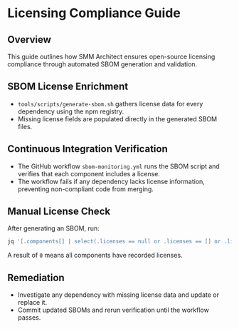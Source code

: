 # Licensing Compliance Guide

## Overview
This guide outlines how SMM Architect ensures open-source licensing compliance through automated SBOM generation and validation.

## SBOM License Enrichment
- `tools/scripts/generate-sbom.sh` gathers license data for every dependency using the npm registry.
- Missing license fields are populated directly in the generated SBOM files.

## Continuous Integration Verification
- The GitHub workflow `sbom-monitoring.yml` runs the SBOM script and verifies that each component includes a license.
- The workflow fails if any dependency lacks license information, preventing non-compliant code from merging.

## Manual License Check
After generating an SBOM, run:

```bash
jq '[.components[] | select(.licenses == null or .licenses == [] or .licenses[]?.license.name == null or .licenses[]?.license.name == "" or .licenses[]?.license.name == "UNKNOWN")] | length' sbom/combined/smm-architect-complete-sbom.json
```

A result of `0` means all components have recorded licenses.

## Remediation
- Investigate any dependency with missing license data and update or replace it.
- Commit updated SBOMs and rerun verification until the workflow passes.
